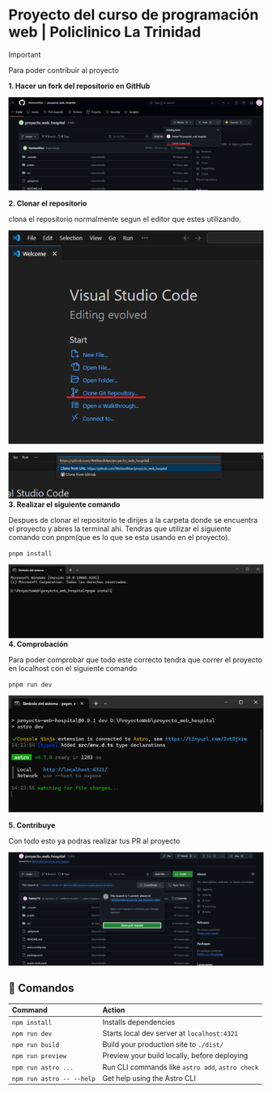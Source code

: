 # Proyecto del curso de programación web | Policlinico La Trinidad

<!-- > [!NOTE]
> -->

> [!IMPORTANT]
>Para poder contribuir al proyecto
>
>**1. Hacer un fork del repositorio en GitHub**
>
>![Fork Repositorio](/public/Screenshots/ForkGitHub.png)
>
>**2. Clonar el repositorio**
>
>clona el repositorio normalmente segun el editor que estes utilizando.
>
>![Clonar Repositorio](/public/Screenshots/cloneGitHub.png)
>
>![Clonar repositorio Link](/public/Screenshots/cloneGitHubLink.png)
>**3. Realizar el siguiente comando**
>
>Despues de clonar el repositorio te dirijes a la carpeta donde se encuentra el proyecto y abres la terminal ahi.
> Tendras que utilizar el siguiente comando con pnpm(que es lo que se esta usando en el proyecto).
>
>`pnpm install`
>
>![Comando pnpm install](/public/Screenshots/pnpmInstall.png)
>**4. Comprobación**
>
>Para poder comprobar que todo este correcto tendra que correr el proyecto en localhost con el siguiente comando
>
>`pnpm run dev`
>
>![Comando pnpm run dev](/public/Screenshots/pnpmRunDev.png)
>
>**5. Contribuye**
>
>Con todo esto ya podras realizar tus PR al proyecto
>
>![PR al pryecto](/public/Screenshots/prGitHub.png)

<!-- ## 🚀 Project Structure

Inside of your Astro project, you'll see the following folders and files:

```text
/
├── public/
│   └── favicon.svg
├── src/
│   ├── components/
│   │   └── Card.astro
│   ├── layouts/
│   │   └── Layout.astro
│   └── pages/
│       └── index.astro
└── package.json
``` -->

## 🧞 Comandos

| Command                   | Action                                           |
| :------------------------ | :----------------------------------------------- |
| `npm install`             | Installs dependencies                            |
| `npm run dev`             | Starts local dev server at `localhost:4321`      |
| `npm run build`           | Build your production site to `./dist/`          |
| `npm run preview`         | Preview your build locally, before deploying     |
| `npm run astro ...`       | Run CLI commands like `astro add`, `astro check` |
| `npm run astro -- --help` | Get help using the Astro CLI                     |
